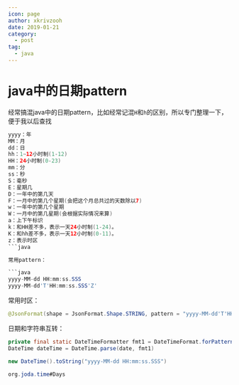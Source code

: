 ```yaml
---
icon: page
author: xkrivzooh
date: 2019-01-21
category:
  - post
tag:
  - java
---
```


# java中的日期pattern

经常搞混java中的日期pattern，比如经常记混`H`和`h`的区别，所以专门整理一下，便于我以后查找


```java
yyyy：年
MM：月
dd：日
hh：1~12小时制(1-12)
HH：24小时制(0-23)
mm：分
ss：秒
S：毫秒
E：星期几
D：一年中的第几天
F：一月中的第几个星期(会把这个月总共过的天数除以7)
w：一年中的第几个星期
W：一月中的第几星期(会根据实际情况来算)
a：上下午标识
k：和HH差不多，表示一天24小时制(1-24)。
K：和hh差不多，表示一天12小时制(0-11)。
z：表示时区  
```java

常用pattern：

```java
yyyy-MM-dd HH:mm:ss.SSS
yyyy-MM-dd'T'HH:mm:ss.SSS'Z'
```

常用时区：
```java
@JsonFormat(shape = JsonFormat.Shape.STRING, pattern = "yyyy-MM-dd'T'HH:mm:ss.SSS'Z'", timezone = "GMT+8")
```

日期和字符串互转：
```java
private final static DateTimeFormatter fmt1 = DateTimeFormat.forPattern("yyyy-MM-dd HH:mm:ss.SSS");
DateTime dateTime = DateTime.parse(date, fmt1)

new DateTime().toString("yyyy-MM-dd HH:mm:ss.SSS")

org.joda.time#Days
```

<!-- @include: ../scaffolds/post_footer.md -->
